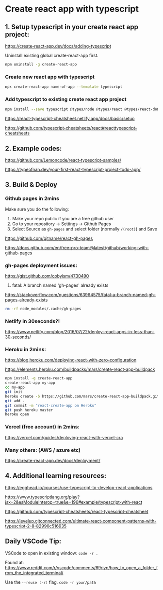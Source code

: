 # Create react app with typescript

## 1. Setup typescript in your create react app project:

https://create-react-app.dev/docs/adding-typescript

Uninstall existing global create-react-app first.
```bash
npm uninstall -g create-react-app
```

### Create new react app with typescript 
```bash
npx create-react-app name-of-app --template typescript 
```

### Add typescript to existing create react app project
```bash 
npm install --save typescript @types/node @types/react @types/react-dom @types/jest
```

https://react-typescript-cheatsheet.netlify.app/docs/basic/setup

https://github.com/typescript-cheatsheets/react#reacttypescript-cheatsheets


## 2. Example codes:
https://github.com/Lemoncode/react-typescript-samples/

https://typeofnan.dev/your-first-react-typescript-project-todo-app/


## 3. Build & Deploy
### Github pages in 2mins
Make sure you do the following:
1. Make your repo public if you are a free github user
2. Go to your repository -> Settings -> Github Pages
3. Select Source as `gh-pages` and select folder (normally `/(root)`) and Save

https://github.com/gitname/react-gh-pages

https://docs.github.com/en/free-pro-team@latest/github/working-with-github-pages

### **gh-pages deployment issues:**
https://gist.github.com/cobyism/4730490

1. fatal: A branch named 'gh-pages' already exists

https://stackoverflow.com/questions/63964575/fatal-a-branch-named-gh-pages-already-exists

```bash
rm -rf node_modules/.cache/gh-pages
```

### Netlify in 30seconds?!
https://www.netlify.com/blog/2016/07/22/deploy-react-apps-in-less-than-30-seconds/


### Heroku in 2mins:
https://blog.heroku.com/deploying-react-with-zero-configuration

https://elements.heroku.com/buildpacks/mars/create-react-app-buildpack

```bash
npm install -g create-react-app
create-react-app my-app
cd my-app
git init
heroku create -b https://github.com/mars/create-react-app-buildpack.git
git add .
git commit -m "react-create-app on Heroku"
git push heroku master
heroku open
```

### Vercel (free account) in 2mins:
https://vercel.com/guides/deploying-react-with-vercel-cra


### Many others: (AWS / azure etc)
https://create-react-app.dev/docs/deployment/


## 4. Additional learning resources:
https://egghead.io/courses/use-typescript-to-develop-react-applications

https://www.typescriptlang.org/play?jsx=2&esModuleInterop=true&e=196#example/typescript-with-react

https://github.com/typescript-cheatsheets/react-typescript-cheatsheet

https://levelup.gitconnected.com/ultimate-react-component-patterns-with-typescript-2-8-82990c516935


## Daily VSCode Tip:

VSCode to open in existing window:
`code -r .` 

Found at: 
https://www.reddit.com/r/vscode/comments/69riyn/how_to_open_a_folder_from_the_integrated_terminal/

Use the `--reuse (-r)` flag.
`code -r your/path`

